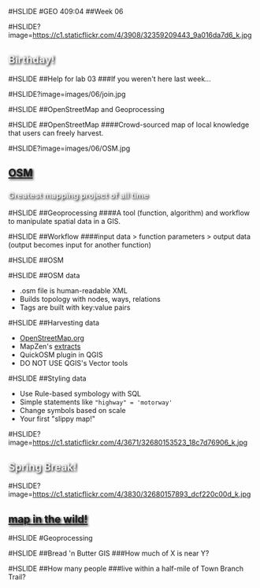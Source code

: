 #HSLIDE
#GEO 409:04
##Week 06

#HSLIDE?image=https://c1.staticflickr.com/4/3908/32359209443_9a016da7d6_k.jpg
<h2 style="color:#eee;text-shadow: 2px 2px 4px #000;">Birthday!</h2>

#HSLIDE
##Help for lab 03
###If you weren't here last week...

#HSLIDE?image=images/06/join.jpg

#HSLIDE
##OpenStreetMap and Geoprocessing

#HSLIDE
##OpenStreetMap
####Crowd-sourced map of local knowledge that users can freely harvest.

#HSLIDE?image=images/06/OSM.jpg
<h2 style="color:#eee;text-shadow: 2px 2px 4px #000;"><a href="http://www.openstreetmap.org/note/704210#map=11/38.0492/-84.5000&layers=N" target="_blank">OSM</a></h2>
<h3 style="color:#eee;text-shadow: 2px 2px 4px #000;">Greatest mapping project of all time</h3>

#HSLIDE
##Geoprocessing
####A tool (function, algorithm) and workflow to manipulate spatial data in a GIS.

#HSLIDE
##Workflow
####input data > function parameters > output data (output becomes input for another function)

#HSLIDE
##OSM

#HSLIDE
##OSM data
* .osm file is human-readable XML
* Builds topology with nodes, ways, relations
* Tags are built with key:value pairs

#HSLIDE
##Harvesting data
* [OpenStreetMap.org](http://www.openstreetmap.org)
* MapZen's [extracts](https://mapzen.com/data/metro-extracts/)
* QuickOSM plugin in QGIS
* DO NOT USE QGIS's Vector tools


#HSLIDE
##Styling data
* Use Rule-based symbology with SQL
* Simple statements like ```"highway" = 'motorway'```
* Change symbols based on scale
* Your first "slippy map!"

#HSLIDE?image=https://c1.staticflickr.com/4/3671/32680153523_18c7d76906_k.jpg
<h2 style="color:#eee;text-shadow: 2px 2px 4px #000;">Spring Break!</h2>

#HSLIDE?image=https://c1.staticflickr.com/4/3830/32680157893_dcf220c00d_k.jpg
<h2 style="color:#eee;text-shadow: 2px 2px 4px #000;"><a href="https://www.flickr.com/photos/28640579@N02/32680157893/in/dateposted-public/" target="_blank">map in the wild!</a></h2>


#HSLIDE
#Geoprocessing


#HSLIDE
##Bread 'n Butter GIS
###How much of X is near Y?

#HSLIDE
##How many people
###live within a half-mile of Town Branch Trail?

